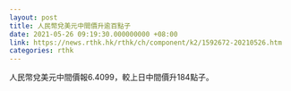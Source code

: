 ```yaml
---
layout: post
title: 人民幣兌美元中間價升逾百點子
date: 2021-05-26 09:19:30.000000000 +08:00
link: https://news.rthk.hk/rthk/ch/component/k2/1592672-20210526.htm
categories: rthk
---
```


人民幣兌美元中間價報6.4099，較上日中間價升184點子。
